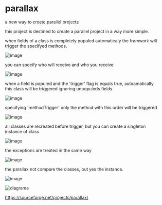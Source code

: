 # parallax
a new way to create parallel projects

this project is destined to create a parallel project in a way more simple.

when fields of a class is completely populed automaticaly the framwork will trigger the specifyed methods.

![image](https://user-images.githubusercontent.com/67382564/186205220-b2937696-031e-403c-89b5-c7c84341befb.png)

you can specify who will receive and  who you receive

![image](https://user-images.githubusercontent.com/67382564/186206204-3463713c-e5e7-4658-ba0c-2635fdad0997.png)

when a field is populed and the 'trigger' flag is equals  true, autoamatically this class will be triggered  ignoring unpopuleds fields

![image](https://user-images.githubusercontent.com/67382564/186209596-eee350d9-f093-4b55-b1d0-2cd541b745b9.png)

specifying 'methodTrigger' only the method with this order will be triggered

![image](https://user-images.githubusercontent.com/67382564/186209910-7438ec89-c3d5-4594-8ce5-847ee8085214.png)



all classes are recreated before trigger, but you can create a singleton instance of class

![image](https://user-images.githubusercontent.com/67382564/186206736-84dc15da-b54a-4182-9aac-618a0400e1cc.png)

the exceptions are treated in the same way

![image](https://user-images.githubusercontent.com/67382564/186207647-0f5d4e7c-2e62-4d7a-906d-6a6378aa0006.png)

the parallax not compare the classes, but yes the instance.

![image](https://user-images.githubusercontent.com/67382564/186208362-3f45e9dd-60f1-4f88-993c-6002a47e57af.png)


![diagrama](https://user-images.githubusercontent.com/67382564/186203859-3a7e8651-1f90-432c-9ff4-25f8173531bf.png)



https://sourceforge.net/projects/parallax/
